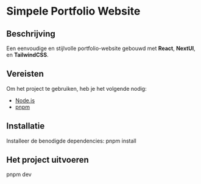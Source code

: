 # Simpele Portfolio Website

## Beschrijving
Een eenvoudige en stijlvolle portfolio-website gebouwd met **React**, **NextUI**, en **TailwindCSS**.

## Vereisten
Om het project te gebruiken, heb je het volgende nodig:
- [Node.js](https://nodejs.org/) 
- [pnpm](https://pnpm.io/)

## Installatie
Installeer de benodigde dependencies:
pnpm install

## Het project uitvoeren
pnpm dev

